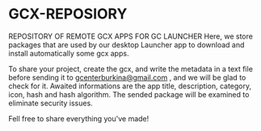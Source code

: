 # GCX-REPOSIORY

REPOSITORY OF REMOTE GCX APPS FOR GC LAUNCHER
Here, we store packages that are used by our desktop Launcher app to download and install automatically some gcx apps.

To share your project, create the gcx, and write the metadata in a text file before sending it to gcenterburkina@gmail.com , and we will be glad to check for it.
Awaited informations are the app title, description, category, icon, hash and hash algorithm.
The sended package will be examined to eliminate security issues.

Fell free to share everything you've made!
